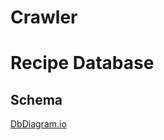 # Crawler

# Recipe Database

## Schema

[DbDiagram.io](https://dbdiagram.io/d/64e9629c02bd1c4a5e6f4293)